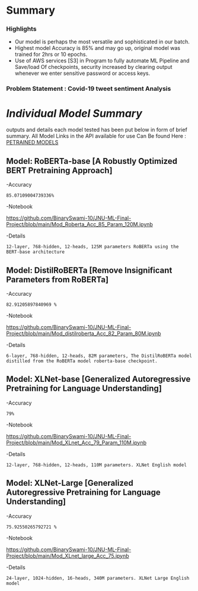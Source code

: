 
# Summary
### Highlights
- Our model is perhaps the most versatile and sophisticated in our batch.
- Highest model Accuracy is 85% and may go up, original model was trained for 2hrs or 10 epochs. 
- Use of AWS services [S3] in Program to fully automate ML Pipeline and Save/load Of checkpoints, security increased by clearing output whenever we enter sensitive password or access keys.

### Problem Statement : Covid-19 tweet sentiment Analysis


# *Individual Model Summary* 
outputs and details each model tested has been put below in form of brief summary. 
All Model Links in the API available for use Can Be found Here : [PETRAINED MODELS](https://huggingface.co/transformers/pretrained_models.html)

## Model:  RoBERTa-base [A Robustly Optimized BERT Pretraining Approach]

  -Accuracy
  
    85.07109004739336%

  -Notebook
  
   https://github.com/BinarySwami-10/JNU-ML-Final-Project/blob/main/Mod_Roberta_Acc_85_Param_120M.ipynb

  -Details
  
    12-layer, 768-hidden, 12-heads, 125M parameters RoBERTa using the BERT-base architecture

## Model: DistilRoBERTa [Remove Insignificant Parameters from RoBERTa]

  -Accuracy
  
    82.91205897840969 %
  
  -Notebook
  
   https://github.com/BinarySwami-10/JNU-ML-Final-Project/blob/main/Mod_distilroberta_Acc_82_Param_80M.ipynb
    
  -Details
       	
    6-layer, 768-hidden, 12-heads, 82M parameters, The DistilRoBERTa model distilled from the RoBERTa model roberta-base checkpoint.


## Model: XLNet-base [Generalized Autoregressive Pretraining for Language Understanding]

  -Accuracy
  
    79%

  -Notebook
  
   https://github.com/BinarySwami-10/JNU-ML-Final-Project/blob/main/Mod_XLnet_Acc_79_Param_110M.ipynb
    
  -Details
    
    12-layer, 768-hidden, 12-heads, 110M parameters. XLNet English model

## Model: XLNet-Large [Generalized Autoregressive Pretraining for Language Understanding]

  -Accuracy
    
    75.92550265792721 %
  
  -Notebook
    
   https://github.com/BinarySwami-10/JNU-ML-Final-Project/blob/main/Mod_XLnet_large_Acc_75.ipynb
  
  -Details
    
    24-layer, 1024-hidden, 16-heads, 340M parameters. XLNet Large English model

